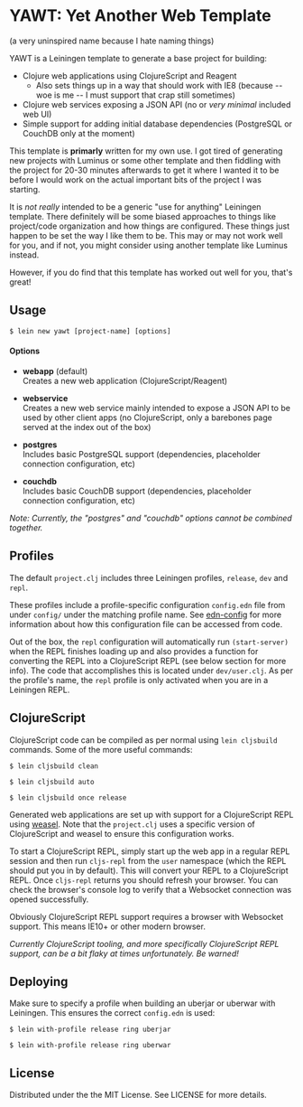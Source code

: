 # YAWT: Yet Another Web Template

(a very uninspired name because I hate naming things)

YAWT is a Leiningen template to generate a base project for building:

* Clojure web applications using ClojureScript and Reagent
  * Also sets things up in a way that should work with IE8 (because -- woe is me -- I must support that crap still sometimes)
* Clojure web services exposing a JSON API (no or _very minimal_ included web UI)
* Simple support for adding initial database dependencies (PostgreSQL or CouchDB only at the moment)

This template is **primarly** written for my own use. I got tired of generating new projects with Luminus 
or some other template and then fiddling with the project for 20-30 minutes afterwards to get it where I 
wanted it to be before I would work on the actual important bits of the project I was starting.

It is _not really_ intended to be a generic "use for anything" Leiningen template. There definitely will be
some biased approaches to things like project/code organization and how things are configured. These things
just happen to be set the way I like them to be. This may or may not work well for you, and if not, you might
consider using another template like Luminus instead.

However, if you do find that this template has worked out well for you, that's great!

## Usage

```
$ lein new yawt [project-name] [options]
```

#### Options

* **webapp** (default)<br />
  Creates a new web application (ClojureScript/Reagent)
  
* **webservice**<br />
  Creates a new web service mainly intended to expose a JSON API to be used by other client apps (no ClojureScript, 
  only a barebones page served at the index out of the box)
  
* **postgres**<br />
  Includes basic PostgreSQL support (dependencies, placeholder connection configuration, etc)
  
* **couchdb**<br />
  Includes basic CouchDB support (dependencies, placeholder connection configuration, etc)
  
*Note: Currently, the "postgres" and "couchdb" options cannot be combined together.*

## Profiles

The default `project.clj` includes three Leiningen profiles, `release`, `dev` and `repl`.

These profiles include a profile-specific configuration `config.edn` file from under `config/` under the matching
profile name. See [edn-config](https://github.com/yogthos/edn-config) for more
information about how this configuration file can be accessed from code.

Out of the box, the `repl` configuration will automatically run `(start-server)` when the REPL finishes loading up
and also provides a function for converting the REPL into a ClojureScript REPL (see below section for more info). The
code that accomplishes this is located under `dev/user.clj`. As per the profile's name, the `repl` profile is only
activated when you are in a Leiningen REPL.

## ClojureScript

ClojureScript code can be compiled as per normal using `lein cljsbuild` commands. Some of the more useful commands:

```
$ lein cljsbuild clean

$ lein cljsbuild auto

$ lein cljsbuild once release
```

Generated web applications are set up with support for a ClojureScript REPL using [weasel](https://github.com/tomjakubowski/weasel).
Note that the `project.clj` uses a specific version of ClojureScript and weasel to ensure this configuration works.

To start a ClojureScript REPL, simply start up the web app in a regular REPL session and then run `cljs-repl` from
the `user` namespace (which the REPL should put you in by default). This will convert your REPL to a ClojureScript
REPL. Once `cljs-repl` returns you should refresh your browser. You can check the browser's console log to verify
that a Websocket connection was opened successfully.

Obviously ClojureScript REPL support requires a browser with Websocket support. This means IE10+ or other modern
browser.

*Currently ClojureScript tooling, and more specifically ClojureScript REPL support, can be a bit flaky at times 
unfortunately. Be warned!*

## Deploying

Make sure to specify a profile when building an uberjar or uberwar with Leiningen. This ensures the correct
`config.edn` is used:

```
$ lein with-profile release ring uberjar

$ lein with-profile release ring uberwar
```

## License

Distributed under the the MIT License. See LICENSE for more details.